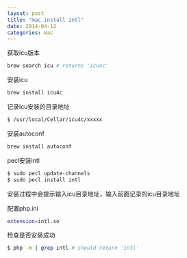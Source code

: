 ```yaml
---
layout: post
title: "mac install intl"
date: 2014-04-12
categories: mac
---
```


获取icu版本

```bash
brew search icu # returns 'icu4c'
```

安装icu

```bash
brew install icu4c
```

记录icu安装的目录地址

```bash
$ /usr/local/Cellar/icu4c/xxxxx
```

安装autoconf

```bash
brew install autoconf
```

pecl安装intl

```bash
$ sudo pecl update-channels
$ sudo pecl install intl
```
安装过程中会提示输入icu目录地址，输入前面记录的icu目录地址

配置php.ini

```bash
extension=intl.so
```

检查是否安装成功

```bash
$ php -m | grep intl # should return 'intl'
```